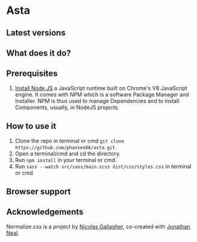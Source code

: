 # Asta

## Latest versions

## What does it do?

## Prerequisites
1. [Install Node.JS](https://nodejs.org/en/) a JavaScript runtime built on Chrome's V8 JavaScript engine. It comes with NPM which is a software Package Manager and Installer. NPM is thus used to manage Dependencies and to install Components, usually, in NodeJS projects.

## How to use it
1. Clone the repo in terminal or cmd `git clone https://github.com/phansen88/asta.git`.
2. Open a terminal/cmd and cd the directory.
3. Run `npm install` in your terminal or cmd.
4. Run `sass --watch src/sass/main.scss dist/css/styles.css` in terminal or cmd
## Browser support

## Acknowledgements

Normalize.css is a project by [Nicolas Gallagher](https://github.com/necolas),
co-created with [Jonathan Neal](https://github.com/jonathantneal).
